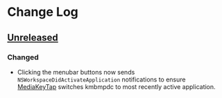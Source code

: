 # Change Log

## [Unreleased]
### Changed
- Clicking the menubar buttons now sends `NSWorkspaceDidActivateApplication` notifications to ensure [MediaKeyTap](https://github.com/nhurden/MediaKeyTap) switches kmbmpdc to most recently active application.

[Unreleased]: https://github.com/arttuperala/kmbmpdc/compare/v1.0.0...HEAD
